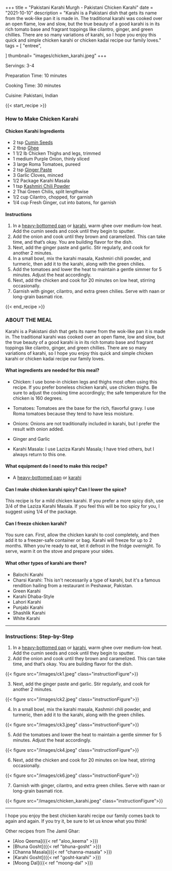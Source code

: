 +++
title = "Pakistani Karahi Murgh - Pakistani Chicken Karahi"
date = "2021-10-10"
description = "Karahi is a Pakistani dish that gets its name from the wok-like pan it is made in. The traditional karahi was cooked over an open flame, low and slow, but the true beauty of a good karahi is in its rich tomato base and fragrant toppings like cilantro, ginger, and green chillies. There are so many variations of karahi, so I hope you enjoy this quick and simple chicken karahi or chicken kadai recipe our family loves."
tags = [
    "entree",
  
]
thumbnail= "images/chicken_karahi.jpeg"
+++

Servings: 3-4 <!--more-->

Preparation Time: 10 minutes 

Cooking Time: 30 minutes 

Cuisine: Pakistani, Indian 

{{< start_recipe >}}

### How to Make Chicken Karahi 

#### Chicken Karahi Ingredients 

* 2 tsp [Cumin Seeds](https://amzn.to/3E1bnj6)
* 2 tbsp [Ghee](https://amzn.to/2ZkJkrW)
* 1 1/2 lb Chicken Thighs and legs, trimmed
* 1 medium Purple Onion, thinly sliced
* 3 large Roma Tomatoes, pureed 
* 2 tsp [Ginger Paste](https://amzn.to/3p0Q4b4)
* 3 Garlic Cloves, minced
* 1/2 Package Karahi Masala 
* 1 tsp [Kashmiri Chili Powder](https://amzn.to/3jP2lMC) 
* 2 Thai Green Chilis, split lengthwise
* 1/2 cup Cilantro, chopped, for garnish 
* 1/4 cup Fresh Ginger, cut into batons, for garnish

#### Instructions  

1. In a [heavy-bottomed pan](https://amzn.to/3xwp9HO) or [karahi](https://amzn.to/3BuoEPL), warm ghee over medium-low heat. Add the cumin seeds and cook until they begin to sputter. 
2. Add the onion and cook until they brown and caramelized. This can take time, and that’s okay. You are building flavor for the dish. 
3. Next, add the ginger paste and garlic. Stir regularly, and cook for another 2 minutes.
4. In a small bowl, mix the karahi masala, Kashmiri chili powder, and turmeric, then add it to the karahi, along with the green chilies. 
5. Add the tomatoes and lower the heat to maintain a gentle simmer for 5 minutes. Adjust the heat accordingly.
6. Next, add the chicken and cook for 20 minutes on low heat, stirring occasionally. 
7. Garnish with ginger, cilantro, and extra green chilies. Serve with naan or long-grain basmati rice.

{{< end_recipe >}}

### ABOUT THE MEAL

Karahi is a Pakistani dish that gets its name from the wok-like pan it is made in. The traditional karahi was cooked over an open flame, low and slow, but the true beauty of a good karahi is in its rich tomato base and fragrant toppings like cilantro, ginger, and green chillies. There are so many variations of karahi, so I hope you enjoy this quick and simple chicken karahi or chicken kadai recipe our family loves. 

#### What ingredients are needed for this meal?

* Chicken: I use bone-in chicken legs and thighs most often using this recipe. If you prefer boneless chicken karahi, use chicken thighs. Be sure to adjust the cooking time accordingly; the safe temperature for the chicken is 160 degrees.  

* Tomatoes: Tomatoes are the base for the rich, flavorful gravy. I use Roma tomatoes because they tend to have less moisture. 

* Onions: Onions are not traditionally included in karahi, but I prefer the result with onion added. 

* Ginger and Garlic 

* Karahi Masala: I use Laziza Karahi Masala; I have tried others, but I always return to this one. 

#### What equipment do I need to make this recipe?

* A [heavy-bottomed pan](https://amzn.to/3xwp9HO) or [karahi](https://amzn.to/3BuoEPL)

#### Can I make chicken karahi spicy? Can I lower the spice? 

This recipe is for a mild chicken karahi. If you prefer a more spicy dish, use 3/4 of the Laziza Karahi Masala. If you feel this will be too spicy for you, I suggest using 1/4 of the package. 

#### Can I freeze chicken karahi?

You sure can. First, allow the chicken karahi to cool completely, and then add it to a freezer-safe container or bag. Karahi will freeze for up to 2 months. When you’re ready to eat, let it defrost in the fridge overnight. To serve, warm it on the stove and prepare your sides.

#### What other types of karahi are there? 

* Balochi Karahi 
* Charsi Karahi: This isn't necessarily a type of karahi, but it's a famous rendition hailing from a restaurant in Peshawar, Pakistan. 
* Green Karahi 
* Karahi Dhaba-Style
* Lahori Karahi 
* Punjabi Karahi 
* Shashlik Karahi 
* White Karahi 

---- 

### Instructions: Step-by-Step  

1. In a [heavy-bottomed pan](https://amzn.to/3xwp9HO) or [karahi](https://amzn.to/3BuoEPL), warm ghee over medium-low heat. Add the cumin seeds and cook until they begin to sputter. 
2. Add the onion and cook until they brown and caramelized. This can take time, and that’s okay. You are building flavor for the dish. 

{{< figure src="/images/ck1.jpeg" class="instructionFigure">}}

3. Next, add the ginger paste and garlic. Stir regularly, and cook for another 2 minutes.

{{< figure src="/images/ck2.jpeg" class="instructionFigure">}}

4. In a small bowl, mix the karahi masala, Kashmiri chili powder, and turmeric, then add it to the karahi, along with the green chilies. 

{{< figure src="/images/ck3.jpeg" class="instructionFigure">}}

5. Add the tomatoes and lower the heat to maintain a gentle simmer for 5 minutes. Adjust the heat accordingly.

{{< figure src="/images/ck4.jpeg" class="instructionFigure">}}

6. Next, add the chicken and cook for 20 minutes on low heat, stirring occasionally. 

{{< figure src="/images/ck6.jpeg" class="instructionFigure">}}

7. Garnish with ginger, cilantro, and extra green chilies. Serve with naan or long-grain basmati rice.

{{< figure src="/images/chicken_karahi.jpeg" class="instructionFigure">}}

----

I hope you enjoy the best chicken karahi recipe our family comes back to again and again. If you try it, be sure to let us know what you think!

Other recipes from The Jamil Ghar:
* [Aloo Qeema]({{< ref "aloo_keema" >}})
* [Bhuna Gosht]({{< ref "bhuna-gosht" >}}) 
* [Channa Masala]({{< ref "channa-masala" >}}) 
* [Karahi Gosht]({{< ref "gosht-karahi" >}})
* [Moong Dal]({{< ref "moong-dal" >}})
